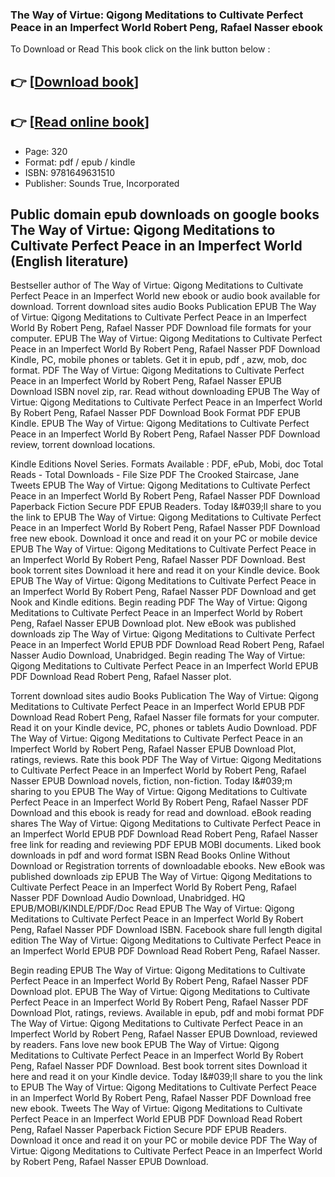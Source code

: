 ### The Way of Virtue: Qigong Meditations to Cultivate Perfect Peace in an Imperfect World Robert Peng, Rafael Nasser ebook

To Download or Read This book click on the link button below :

## 👉  [**[Download book](http://ebooksharez.info/download.php?group=book&from=github.com&id=711380&lnk=1081 "Download book")**]

## 👉  [**[Read online book](http://ebooksharez.info/download.php?group=book&from=github.com&id=711380&lnk=1081 "Read online book")**]


* Page: 320
* Format: pdf / epub / kindle
* ISBN: 9781649631510
* Publisher: Sounds True, Incorporated



## Public domain epub downloads on google books The Way of Virtue: Qigong Meditations to Cultivate Perfect Peace in an Imperfect World (English literature)


Bestseller author of The Way of Virtue: Qigong Meditations to Cultivate Perfect Peace in an Imperfect World new ebook or audio book available for download. Torrent download sites audio Books Publication EPUB The Way of Virtue: Qigong Meditations to Cultivate Perfect Peace in an Imperfect World By Robert Peng, Rafael Nasser PDF Download file formats for your computer. EPUB The Way of Virtue: Qigong Meditations to Cultivate Perfect Peace in an Imperfect World By Robert Peng, Rafael Nasser PDF Download Kindle, PC, mobile phones or tablets. Get it in epub, pdf , azw, mob, doc format. PDF The Way of Virtue: Qigong Meditations to Cultivate Perfect Peace in an Imperfect World by Robert Peng, Rafael Nasser EPUB Download ISBN novel zip, rar. Read without downloading EPUB The Way of Virtue: Qigong Meditations to Cultivate Perfect Peace in an Imperfect World By Robert Peng, Rafael Nasser PDF Download Book Format PDF EPUB Kindle. EPUB The Way of Virtue: Qigong Meditations to Cultivate Perfect Peace in an Imperfect World By Robert Peng, Rafael Nasser PDF Download review, torrent download locations.

Kindle Editions Novel Series. Formats Available : PDF, ePub, Mobi, doc Total Reads - Total Downloads - File Size PDF The Crooked Staircase, Jane Tweets EPUB The Way of Virtue: Qigong Meditations to Cultivate Perfect Peace in an Imperfect World By Robert Peng, Rafael Nasser PDF Download Paperback Fiction Secure PDF EPUB Readers. Today I&amp;#039;ll share to you the link to EPUB The Way of Virtue: Qigong Meditations to Cultivate Perfect Peace in an Imperfect World By Robert Peng, Rafael Nasser PDF Download free new ebook. Download it once and read it on your PC or mobile device EPUB The Way of Virtue: Qigong Meditations to Cultivate Perfect Peace in an Imperfect World By Robert Peng, Rafael Nasser PDF Download. Best book torrent sites Download it here and read it on your Kindle device. Book EPUB The Way of Virtue: Qigong Meditations to Cultivate Perfect Peace in an Imperfect World By Robert Peng, Rafael Nasser PDF Download and get Nook and Kindle editions. Begin reading PDF The Way of Virtue: Qigong Meditations to Cultivate Perfect Peace in an Imperfect World by Robert Peng, Rafael Nasser EPUB Download plot. New eBook was published downloads zip The Way of Virtue: Qigong Meditations to Cultivate Perfect Peace in an Imperfect World EPUB PDF Download Read Robert Peng, Rafael Nasser Audio Download, Unabridged. Begin reading The Way of Virtue: Qigong Meditations to Cultivate Perfect Peace in an Imperfect World EPUB PDF Download Read Robert Peng, Rafael Nasser plot.

Torrent download sites audio Books Publication The Way of Virtue: Qigong Meditations to Cultivate Perfect Peace in an Imperfect World EPUB PDF Download Read Robert Peng, Rafael Nasser file formats for your computer. Read it on your Kindle device, PC, phones or tablets Audio Download. PDF The Way of Virtue: Qigong Meditations to Cultivate Perfect Peace in an Imperfect World by Robert Peng, Rafael Nasser EPUB Download Plot, ratings, reviews. Rate this book PDF The Way of Virtue: Qigong Meditations to Cultivate Perfect Peace in an Imperfect World by Robert Peng, Rafael Nasser EPUB Download novels, fiction, non-fiction. Today I&amp;#039;m sharing to you EPUB The Way of Virtue: Qigong Meditations to Cultivate Perfect Peace in an Imperfect World By Robert Peng, Rafael Nasser PDF Download and this ebook is ready for read and download. eBook reading shares The Way of Virtue: Qigong Meditations to Cultivate Perfect Peace in an Imperfect World EPUB PDF Download Read Robert Peng, Rafael Nasser free link for reading and reviewing PDF EPUB MOBI documents. Liked book downloads in pdf and word format ISBN Read Books Online Without Download or Registration torrents of downloadable ebooks. New eBook was published downloads zip EPUB The Way of Virtue: Qigong Meditations to Cultivate Perfect Peace in an Imperfect World By Robert Peng, Rafael Nasser PDF Download Audio Download, Unabridged. HQ EPUB/MOBI/KINDLE/PDF/Doc Read EPUB The Way of Virtue: Qigong Meditations to Cultivate Perfect Peace in an Imperfect World By Robert Peng, Rafael Nasser PDF Download ISBN. Facebook share full length digital edition The Way of Virtue: Qigong Meditations to Cultivate Perfect Peace in an Imperfect World EPUB PDF Download Read Robert Peng, Rafael Nasser.

Begin reading EPUB The Way of Virtue: Qigong Meditations to Cultivate Perfect Peace in an Imperfect World By Robert Peng, Rafael Nasser PDF Download plot. EPUB The Way of Virtue: Qigong Meditations to Cultivate Perfect Peace in an Imperfect World By Robert Peng, Rafael Nasser PDF Download Plot, ratings, reviews. Available in epub, pdf and mobi format PDF The Way of Virtue: Qigong Meditations to Cultivate Perfect Peace in an Imperfect World by Robert Peng, Rafael Nasser EPUB Download, reviewed by readers. Fans love new book EPUB The Way of Virtue: Qigong Meditations to Cultivate Perfect Peace in an Imperfect World By Robert Peng, Rafael Nasser PDF Download. Best book torrent sites Download it here and read it on your Kindle device. Today I&amp;#039;ll share to you the link to EPUB The Way of Virtue: Qigong Meditations to Cultivate Perfect Peace in an Imperfect World By Robert Peng, Rafael Nasser PDF Download free new ebook. Tweets The Way of Virtue: Qigong Meditations to Cultivate Perfect Peace in an Imperfect World EPUB PDF Download Read Robert Peng, Rafael Nasser Paperback Fiction Secure PDF EPUB Readers. Download it once and read it on your PC or mobile device PDF The Way of Virtue: Qigong Meditations to Cultivate Perfect Peace in an Imperfect World by Robert Peng, Rafael Nasser EPUB Download.






